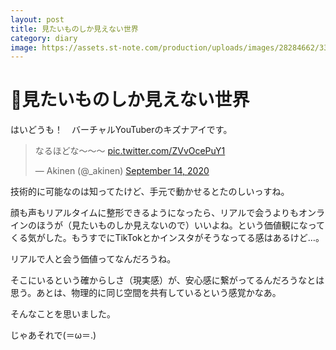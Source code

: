 ```yaml
---
layout: post
title: 見たいものしか見えない世界
category: diary
image: https://assets.st-note.com/production/uploads/images/28284662/336ec6a57810587d2e90fbf91e33a424.jpg
---
```


# 見たいものしか見えない世界

はいどうも！　バーチャルYouTuberのキズナアイです。

<blockquote class="twitter-tweet"><p lang="ja" dir="ltr">なるほどな〜〜〜 <a href="https://t.co/ZVvOcePuY1">pic.twitter.com/ZVvOcePuY1</a></p>&mdash; Akinen (@_akinen) <a href="https://twitter.com/_akinen/status/1305485987548524546?ref_src=twsrc%5Etfw">September 14, 2020</a></blockquote> <script async src="https://platform.twitter.com/widgets.js" charset="utf-8"></script>

技術的に可能なのは知ってたけど、手元で動かせるとたのしいっすね。

顔も声もリアルタイムに整形できるようになったら、リアルで会うよりもオンラインのほうが（見たいものしか見えないので）いいよね。という価値観になってくる気がした。もうすでにTikTokとかインスタがそうなってる感はあるけど…。

リアルで人と会う価値ってなんだろうね。

そこにいるという確からしさ（現実感）が、安心感に繋がってるんだろうなとは思う。あとは、物理的に同じ空間を共有しているという感覚かなあ。

そんなことを思いました。

じゃあそれで(＝ω＝.)